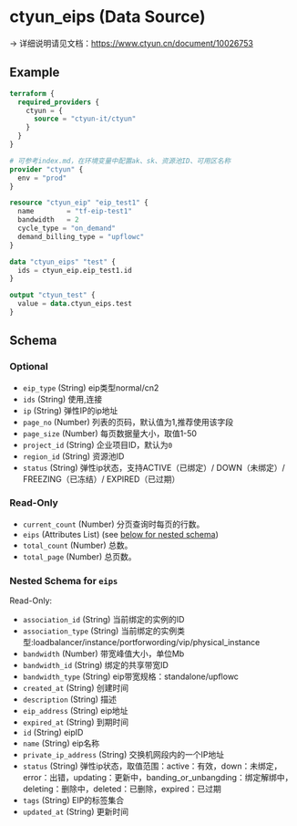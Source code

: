 # ctyun_eips (Data Source)
-> 详细说明请见文档：https://www.ctyun.cn/document/10026753



## Example

```terraform
terraform {
  required_providers {
    ctyun = {
      source = "ctyun-it/ctyun"
    }
  }
}

# 可参考index.md，在环境变量中配置ak、sk、资源池ID、可用区名称
provider "ctyun" {
  env = "prod"
}

resource "ctyun_eip" "eip_test1" {
  name        = "tf-eip-test1"
  bandwidth   = 2
  cycle_type = "on_demand"
  demand_billing_type = "upflowc"
}

data "ctyun_eips" "test" {
  ids = ctyun_eip.eip_test1.id
}

output "ctyun_test" {
  value = data.ctyun_eips.test
}
```

<!-- schema generated by tfplugindocs -->
## Schema

### Optional

- `eip_type` (String) eip类型normal/cn2
- `ids` (String) 使用,连接
- `ip` (String) 弹性IP的ip地址
- `page_no` (Number) 列表的页码，默认值为1,推荐使用该字段
- `page_size` (Number) 每页数据量大小，取值1-50
- `project_id` (String) 企业项目ID，默认为`0`
- `region_id` (String) 资源池ID
- `status` (String) 弹性ip状态，支持ACTIVE（已绑定）/ DOWN（未绑定）/ FREEZING（已冻结）/ EXPIRED（已过期）

### Read-Only

- `current_count` (Number) 分页查询时每页的行数。
- `eips` (Attributes List) (see [below for nested schema](#nestedatt--eips))
- `total_count` (Number) 总数。
- `total_page` (Number) 总页数。

<a id="nestedatt--eips"></a>
### Nested Schema for `eips`

Read-Only:

- `association_id` (String) 当前绑定的实例的ID
- `association_type` (String) 当前绑定的实例类型:loadbalancer/instance/portforwording/vip/physical_instance
- `bandwidth` (Number) 带宽峰值大小，单位Mb
- `bandwidth_id` (String) 绑定的共享带宽ID
- `bandwidth_type` (String) eip带宽规格：standalone/upflowc
- `created_at` (String) 创建时间
- `description` (String) 描述
- `eip_address` (String) eip地址
- `expired_at` (String) 到期时间
- `id` (String) eipID
- `name` (String) eip名称
- `private_ip_address` (String) 交换机网段内的一个IP地址
- `status` (String) 弹性ip状态，取值范围：active：有效，down：未绑定，error：出错，updating：更新中，banding_or_unbangding：绑定解绑中，deleting：删除中，deleted：已删除，expired：已过期
- `tags` (String) EIP的标签集合
- `updated_at` (String) 更新时间